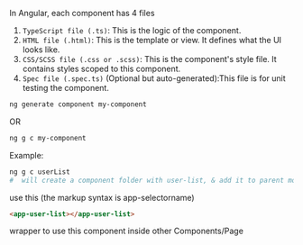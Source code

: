 In Angular, each component has 4 files  
1. `TypeScript file (.ts)`: This is the logic of the component.
2. `HTML file (.html)`: This is the template or view. It defines what the UI looks like.  
3. `CSS/SCSS file (.css or .scss)`: This is the component's style file. It contains styles scoped to this component.  
4. `Spec file (.spec.ts)` (Optional but auto-generated):This file is for unit testing the component.  

```sh
ng generate component my-component
```  
OR  
```sh
ng g c my-component
```  

Example:  
```sh
ng g c userList
#  will create a component folder with user-list, & add it to parent module    
```  
use this (the markup syntax is app-selectorname)   
```html
<app-user-list></app-user-list>
```  
wrapper to use this component inside other Components/Page  